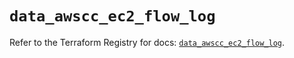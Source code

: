 # `data_awscc_ec2_flow_log`

Refer to the Terraform Registry for docs: [`data_awscc_ec2_flow_log`](https://registry.terraform.io/providers/hashicorp/awscc/0.70.0/docs/data-sources/ec2_flow_log).
